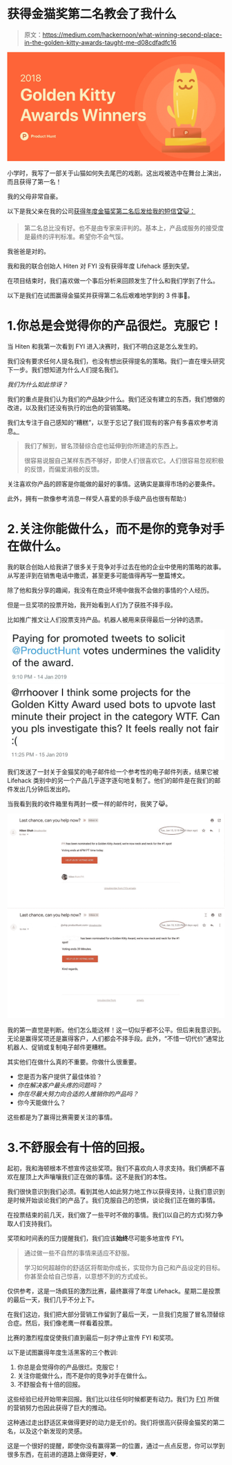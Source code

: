 # 获得金猫奖第二名教会了我什么

> 原文：<https://medium.com/hackernoon/what-winning-second-place-in-the-golden-kitty-awards-taught-me-d08cdfadfc16>

![](img/0d8f7ae3479370ba08715b108b073a63.png)

小学时，我写了一部关于山猫如何失去尾巴的戏剧。这出戏被选中在舞台上演出，而且获得了第一名！

我的父母非常自豪。

以下是我父亲在我的公司[获得年度金猫奖第二名后发给我的短信🏆😺：](https://bit.ly/mfyichrome)

> 第二名总比没有好。也不是由专家来评判的。基本上，产品或服务的接受度是最终的评判标准。希望你不会气馁。

我爸爸是对的。

我和我的联合创始人 Hiten 对 FYI 没有获得年度 Lifehack 感到失望。

在项目结束时，我们喜欢做一个事后分析来回顾发生了什么和我们学到了什么。

以下是我们在试图赢得金猫奖并获得第二名后艰难地学到的 3 件事🥈。

# 1.你总是会觉得你的产品很烂。克服它！

当 Hiten 和我第一次看到 FYI 进入决赛时，我们不明白这是怎么发生的。

我们没有要求任何人提名我们，也没有想出获得提名的策略。我们一直在埋头研究下一步。我们想知道为什么人们提名我们。

*我们为什么如此惊讶？*

我们的重点是我们认为我们的产品缺少什么。我们还没有建立的东西，我们想做的改进，以及我们还没有执行的出色的营销策略。

我们太专注于自己感知的“糟糕”，以至于忘记了我们现有的客户有多喜欢参考消息[。](/@naveen/use-fyi-b0aa2792e45f)

> 我们了解到，冒名顶替综合症也延伸到你所建造的东西上。
> 
> 很容易说服自己某样东西不够好，即使人们很喜欢它。人们很容易忽视积极的反馈，而偏爱消极的反馈。

关注喜欢你产品的顾客是你能做的最好的事情。这确实是赢得市场的必要条件。

此外，拥有一款像参考消息一样受人喜爱的杀手级产品也很有帮助:)

# 2.关注你能做什么，而不是你的竞争对手在做什么。

我的联合创始人给我讲了很多关于竞争对手过去在他的企业中使用的策略的故事。从写差评到在销售电话中撒谎，甚至更多可能值得再写一整篇博文。

除了他和我分享的趣闻，我没有在商业环境中做我不会做的事情的个人经历。

但是一旦奖项的投票开始，我开始看到人们为了获胜不择手段。

比如推广推文让人们投票支持产品。机器人被用来获得最后一分钟的选票。

![](img/bf82945f6d7f0b5169f6313c7cc5792f.png)![](img/866a83b6146e145c766c6b9dd5119cc8.png)

我们发送了一封关于金猫奖的电子邮件给一个参考性的电子邮件列表，结果它被 Lifehack 类别中的另一个产品几乎逐字逐句地复制了。他们的邮件是在我们的邮件发出几分钟后发出的。

当我看到我的收件箱里有两封一模一样的邮件时，我笑了😹。

![](img/f3bd54d7714f45df69bb84f447be4002.png)![](img/a6f288f96afb355e53fe14928f90843b.png)

我的第一直觉是判断。他们怎么能这样！这一切似乎都不公平。但后来我意识到。无论是赢得奖项还是赢得客户，人们都会不择手段。此外，“不惜一切代价”通常比机器人、促销或复制电子邮件更糟糕。

其实他们在做什么真的不重要。你做什么很重要。

*   您是否为客户提供了最佳体验？
*   *你在解决客户最头疼的问题吗？*
*   *你在尽最大努力向合适的人推销你的产品吗？*
*   你今天能做什么？

这些都是为了赢得比赛需要关注的事情。

# 3.不舒服会有十倍的回报。

起初，我和海顿根本不想宣传这些奖项。我们不喜欢向人寻求支持。我们俩都不喜欢在屋顶上大声嚷嚷我们正在做的事情。这不是我们的本性。

我们很快意识到我们必须。看到其他人如此努力地工作以获得支持，让我们意识到是时候开始谈论我们的产品了。我们克服自己的恐惧，谈论我们正在做的事情。

在投票结束的前几天，我们做了一些平时不做的事情。我们(以自己的方式)努力争取人们支持我们。

奖项和时间表的压力提醒我们，我们应该**始终**尽可能多地宣传 FYI。

> 通过做一些不自然的事情来适应不舒服。
> 
> 学习如何超越你的舒适区将帮助你成长，实现你为自己和产品设定的目标。你甚至会给自己惊喜，以意想不到的方式成长。

仅供参考，这是一场疯狂的激烈比赛，最终赢得了年度 Lifehack。星期二是投票的最后一天，我们几乎不分上下。

在我们这边，我们把大部分营销工作留到了最后一天，一旦我们克服了冒名顶替综合症。然后，我们像老鹰一样看着投票。

比赛的激烈程度促使我们直到最后一刻才停止宣传 FYI 和奖项。

以下是试图赢得年度生活黑客的三个教训:

1.  你总是会觉得你的产品很烂。克服它！
2.  关注你能做什么，而不是你的竞争对手在做什么。
3.  不舒服会有十倍的回报。

这些经验已经开始带来回报。我们比以往任何时候都更有动力。我们为 [FYI](http://bit.ly/mfyichrome) 所做的营销努力也因此获得了巨大的推动。

这种通过走出舒适区来做得更好的动力是无价的。我们将很高兴获得金猫奖的第二名，以及这个新发现的灵感。

这是一个很好的提醒，即使你没有赢得第一的位置，通过一点点反思，你可以学到很多东西，在前进的道路上做得更好，❤️.